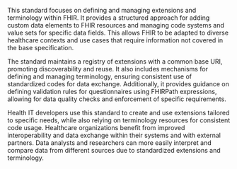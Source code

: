 This standard focuses on defining and managing extensions and terminology within FHIR. It provides a structured approach for adding custom data elements to FHIR resources and managing code systems and value sets for specific data fields. This allows FHIR to be adapted to diverse healthcare contexts and use cases that require information not covered in the base specification.

The standard maintains a registry of extensions with a common base URI, promoting discoverability and reuse. It also includes mechanisms for defining and managing terminology, ensuring consistent use of standardized codes for data exchange. Additionally, it provides guidance on defining validation rules for questionnaires using FHIRPath expressions, allowing for data quality checks and enforcement of specific requirements.

Health IT developers use this standard to create and use extensions tailored to specific needs, while also relying on terminology resources for consistent code usage. Healthcare organizations benefit from improved interoperability and data exchange within their systems and with external partners. Data analysts and researchers can more easily interpret and compare data from different sources due to standardized extensions and terminology.